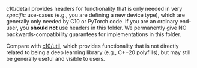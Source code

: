 c10/detail provides headers for functionality that is only needed in very
*specific* use-cases (e.g., you are defining a new device type), which are
generally only needed by C10 or PyTorch code.  If you are an ordinary end-user,
you **should not** use headers in this folder.  We permanently give NO
backwards-compatibility guarantees for implementations in this folder.

Compare with [c10/util](c10/util), which provides functionality that is not
directly related to being a deep learning library (e.g., C++20 polyfills), but
may still be generally useful and visible to users.
